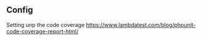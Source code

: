 ## Config

Setting unp the code coverage https://www.lambdatest.com/blog/phpunit-code-coverage-report-html/
